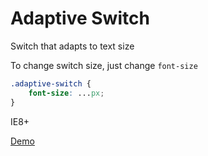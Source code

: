 Adaptive Switch
===============

Switch that adapts to text size

To change switch size, just change `font-size`

```css
.adaptive-switch {
	font-size: ...px;
}
```

IE8+

[Demo](http://plink.link/446bc93a03f368d2f019df2b479154e9/html)

